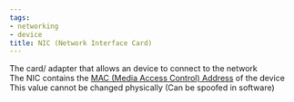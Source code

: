 ```yaml
---
tags:
- networking
- device
title: NIC (Network Interface Card)
---
```


The card/ adapter that allows an device to connect to the network  
The NIC contains the [MAC (Media Access Control) Address](../layer-wise-concepts/data-link-layer-concepts/mac-media-access-control-address.md) of the device  
This value cannot be changed physically (Can be spoofed in software)